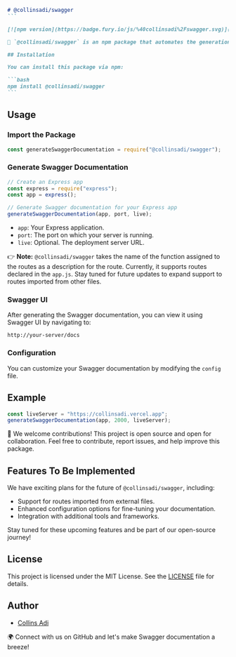 ````markdown
# @collinsadi/swagger
```

[![npm version](https://badge.fury.io/js/%40collinsadi%2Fswagger.svg)](https://www.npmjs.com/package/%40collinsadi%2Fswagger)

🚀 `@collinsadi/swagger` is an npm package that automates the generation of Swagger documentation for Express.js applications. Document your routes with ease and share them with your team!

## Installation

You can install this package via npm:

```bash
npm install @collinsadi/swagger
```
````

## Usage

### Import the Package

```javascript
const generateSwaggerDocumentation = require("@collinsadi/swagger");
```

### Generate Swagger Documentation

```javascript
// Create an Express app
const express = require("express");
const app = express();

// Generate Swagger documentation for your Express app
generateSwaggerDocumentation(app, port, live);
```

- `app`: Your Express application.
- `port`: The port on which your server is running.
- `live`: Optional. The deployment server URL.

👉 **Note:** `@collinsadi/swagger` takes the name of the function assigned to the routes as a description for the route. Currently, it supports routes declared in the `app.js`. Stay tuned for future updates to expand support to routes imported from other files.

### Swagger UI

After generating the Swagger documentation, you can view it using Swagger UI by navigating to:

```
http://your-server/docs
```

### Configuration

You can customize your Swagger documentation by modifying the `config` file.

## Example

```javascript
const liveServer = "https://collinsadi.vercel.app";
generateSwaggerDocumentation(app, 2000, liveServer);
```

🌟 We welcome contributions! This project is open source and open for collaboration. Feel free to contribute, report issues, and help improve this package.

## Features To Be Implemented

We have exciting plans for the future of `@collinsadi/swagger`, including:

- Support for routes imported from external files.
- Enhanced configuration options for fine-tuning your documentation.
- Integration with additional tools and frameworks.

Stay tuned for these upcoming features and be part of our open-source journey!

## License

This project is licensed under the MIT License. See the [LICENSE](LICENSE) file for details.

## Author

- [Collins Adi](https://github.com/collinsadi)

🌍 Connect with us on GitHub and let's make Swagger documentation a breeze!
